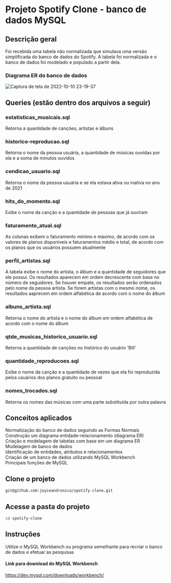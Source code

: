 # Projeto Spotify Clone - banco de dados MySQL

## Descrição geral

Foi recebida uma tabela não normalizada que simulava uma versão simplificada do banco de dados do Spotify. A tabela foi normalizada e o banco de dados foi modelado e populado a partir dela.

### Diagrama ER do banco de dados 


![Captura de tela de 2022-10-10 23-19-37](https://user-images.githubusercontent.com/74635536/194982525-81120bcf-ea1c-48f5-be5d-2325ce2fa23c.png)


## Queries (estão dentro dos arquivos a seguir)

### estatisticas_musicais.sql<br>

Retorna a quantidade de canções, artistas e álbuns<br>

### historico-reproducao.sql <br>

Retorna o nome da pessoa usuária, a quantidade de músicas ouvidas por ela e a soma de minutos ouvidos<br>

### condicao_usuario.sql <br>

Retorna o nome da pessoa usuária e se ela estava ativa ou inativa no ano de 2021 <br>

### hits_do_momento.sql<br>

Exibe o nome da canção e a quantidade de pessoas que já ouviram<br>

### faturamento_atual.sql <br>

As colunas exibem o faturamento mínimo e máximo, de acordo com os valores de planos disponíveis e faturamentos médio e total, de acordo com os planos que os usuários possuem atualmente<br>

### perfil_artistas.sql <br>

A tabela exibe o nome do artista, o álbum e a quantidade de seguidores que ele possui. Os resultados aparecem em ordem decrescente com base no número de seguidores. Se houver empate, os resultados serão ordenados pelo nome da pessoa artista. Se forem artistas com o mesmo nome, os resultados aaprecem em ordem alfabética de acordo com o nome do álbum<br>

### albuns_artista.sql<br>

Retorna o nome do artista e o nome do álbum em ordem alfabética de acordo com o nome do álbum<br>

### qtde_musicas_historico_usuario.sql<br> 

Retorna a quantidade de canções no histórico do usuário 'Bill'<br>

### quantidade_reproducoes.sql<br> 

Exibe o nome da canção e a quantidade de vezes que ela foi reproduzida pelos usuários dos planos gratuito ou pessoal<br>

### nomes_trocados.sql<br>

Retorna os nomes das músicas com uma parte substituída por outra palavra<br>


## Conceitos aplicados

Normalização do banco de dados seguindo as Formas Normais<br>
Construção um diagrama entidade-relacionamento (diagrama ER)<br>
Criação e modelagem de tabelas com base em um diagrama ER<br>
Modelagem de banco de dados<br>
Identificação de entidades, atributos e relacionamentos<br>
Criação de um banco de dados utilizando MySQL Workbench<br>
Principais funções de MySQL<br>


## Clone o projeto

```bash
git@github.com:joyceandronico/spotify-clone.git
```

## Acesse a pasta do projeto

```bash
cd spotify-clone
```
## Instruções

Utilize o MySQL Workbench ou programa semelhante para recriar o banco de dados e efetuar as pesquisas


#### Link para download do MySQL Workbench


https://dev.mysql.com/downloads/workbench/
